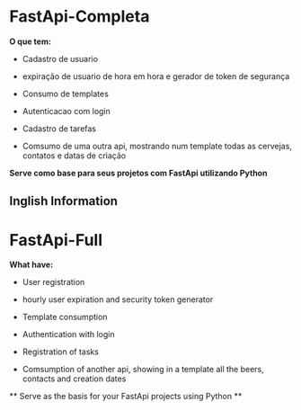 # FastApi-Completa

**O que tem:**

- Cadastro de usuario

- expiração de usuario de hora em hora e gerador de token de segurança

- Consumo de templates 

- Autenticacao com login

- Cadastro de tarefas

- Comsumo de uma outra api, mostrando num template todas as cervejas, contatos e datas de criação


**Serve como base para seus projetos com FastApi utilizando Python**

## Inglish Information ##

# FastApi-Full

**What have:**

- User registration

- hourly user expiration and security token generator

- Template consumption

- Authentication with login

- Registration of tasks

- Comsumption of another api, showing in a template all the beers, contacts and creation dates


** Serve as the basis for your FastApi projects using Python **

